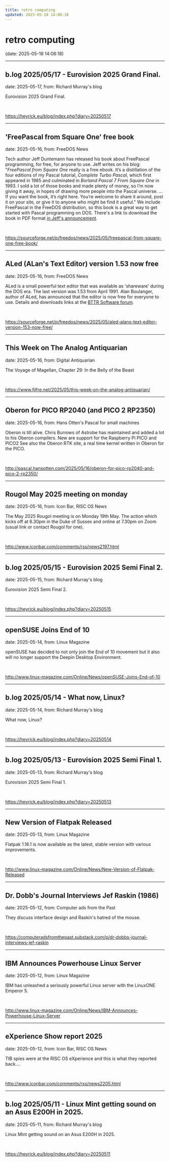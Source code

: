 ```yaml
---
title: retro computing
updated: 2025-05-18 14:08:18
---
```


# retro computing

(date: 2025-05-18 14:08:18)

---

## b.log 2025/05/17 - Eurovision 2025 Grand Final.

date: 2025-05-17, from: Richard Murray's blog

Eurovision 2025 Grand Final. 

<br> 

<https://heyrick.eu/blog/index.php?diary=20250517>

---

## 'FreePascal from Square One' free book

date: 2025-05-16, from: FreeDOS News

<div class="markdown_content"><p>Tech author Jeff Duntemann has released his book about FreePascal programming, for free, for anyone to use. Jeff writes on his blog: "<em>FreePascal from Square One</em> really is a free ebook. It’s a distillation of the four editions of my Pascal tutorial, <em>Complete Turbo Pascal</em>, which first appeared in 1985 and culminated in <em>Borland Pascal 7 From Square One</em> in 1993. I sold a lot of those books and made plenty of money, so I’m now giving it away, in hopes of drawing more people into the Pascal universe. ... If you want the book, it’s right here. You’re welcome to share it around, post it on your site, or give it to anyone who might be find it useful." We include FreePascal in the FreeDOS distribution, so this book is a great way to get started with Pascal programming on DOS. There's a link to download the book in PDF format <a class="" href="https://www.contrapositivediary.com/?p=5399" rel="nofollow">in Jeff's announcement</a>.</p></div> 

<br> 

<https://sourceforge.net/p/freedos/news/2025/05/freepascal-from-square-one-free-book/>

---

## ALed (ALan's Text Editor) version 1.53 now free

date: 2025-05-16, from: FreeDOS News

<div class="markdown_content"><p>ALed is a small powerful text editor that was available as 'shareware' during the DOS era. The last version was 1.53 from April 1991. Alan Boulanger, author of ALed, has announced that the editor is now free for everyone to use. Details and downloads links at the <a class="" href="https://www.bttr-software.de/forum/forum_entry.php?id=22580" rel="nofollow">BTTR Software forum</a>.</p></div> 

<br> 

<https://sourceforge.net/p/freedos/news/2025/05/aled-alans-text-editor-version-153-now-free/>

---

## This Week on The Analog Antiquarian

date: 2025-05-16, from: Digital Antiquarian

The Voyage of Magellan, Chapter 29: In the Belly of the Beast 

<br> 

<https://www.filfre.net/2025/05/this-week-on-the-analog-antiquarian/>

---

## Oberon for PICO RP2040 (and PICO 2 RP2350)

date: 2025-05-16, from: Hans Otten's Pascal for small machines

Oberon is till alive. Chris Burrows of Astrobe has maintained and added a lot to his Oberon compilers. New are support for the Raspberry Pi PICO and PICO2 See also the Oberon RTK site, a real time kernel written in Oberon for the PICO. 

<br> 

<http://pascal.hansotten.com/2025/05/16/oberon-for-pico-rp2040-and-pico-2-rp2350/>

---

## Rougol May 2025 meeting on monday

date: 2025-05-16, from: Icon Bar, RISC OS News

The May 2025 Rougol meeting is on Monday 19th May. The action which kicks off at 6.30pm in the Duke of Sussex and online at 7.30pm on Zoom (usual link or contact Rougol for one). 

<br> 

<http://www.iconbar.com/comments/rss/news2197.html>

---

## b.log 2025/05/15 - Eurovision 2025 Semi Final 2.

date: 2025-05-15, from: Richard Murray's blog

Eurovision 2025 Semi Final 2. 

<br> 

<https://heyrick.eu/blog/index.php?diary=20250515>

---

## openSUSE Joins End of 10

date: 2025-05-14, from: Linux Magazine

<p>openSUSE has decided to not only join the End of 10 movement but it also will no longer support the Deepin Desktop Environment.</p> 

<br> 

<http://www.linux-magazine.com/Online/News/openSUSE-Joins-End-of-10>

---

## b.log 2025/05/14 - What now, Linux?

date: 2025-05-14, from: Richard Murray's blog

What now, Linux? 

<br> 

<https://heyrick.eu/blog/index.php?diary=20250514>

---

## b.log 2025/05/13 - Eurovision 2025 Semi Final 1.

date: 2025-05-13, from: Richard Murray's blog

Eurovision 2025 Semi Final 1. 

<br> 

<https://heyrick.eu/blog/index.php?diary=20250513>

---

## New Version of Flatpak Released

date: 2025-05-13, from: Linux Magazine

<p>Flatpak 1.16.1 is now available as the latest, stable version with various improvements.</p> 

<br> 

<http://www.linux-magazine.com/Online/News/New-Version-of-Flatpak-Released>

---

## Dr. Dobb's Journal Interviews Jef Raskin (1986)

date: 2025-05-12, from: Computer ads from the Past

They discuss interface design and Raskin's hatred of the mouse. 

<br> 

<https://computeradsfromthepast.substack.com/p/dr-dobbs-journal-interviews-jef-raskin>

---

## IBM Announces Powerhouse Linux Server

date: 2025-05-12, from: Linux Magazine

<p>IBM has unleashed a seriously powerful Linux server with the LinuxONE Emperor 5.</p> 

<br> 

<http://www.linux-magazine.com/Online/News/IBM-Announces-Powerhouse-Linux-Server>

---

## eXperience Show report 2025

date: 2025-05-12, from: Icon Bar, RISC OS News

TIB spies were at the RISC OS eXperience and this is what they reported back.... 

<br> 

<http://www.iconbar.com/comments/rss/news2205.html>

---

## b.log 2025/05/11 - Linux Mint getting sound on an Asus E200H in 2025.

date: 2025-05-11, from: Richard Murray's blog

Linux Mint getting sound on an Asus E200H in 2025. 

<br> 

<https://heyrick.eu/blog/index.php?diary=20250511>

